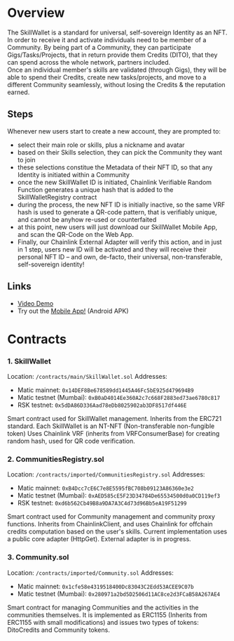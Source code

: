 # Overview
The SkillWallet is a standard for universal, self-sovereign Identity as an NFT.<br/>
In order to receive it and activate individuals need to be member of a Community. By being part of a Community, they can participate Gigs/Tasks/Projects, that in return provide them Credits (DITO), that they can spend across the whole network, partners included.<br/>
Once an individual member's skills are validated (through Gigs), they will be able to spend their Credits, create new tasks/projects, and move to a different Community seamlessly, without losing the Credits & the reputation earned.

## Steps
Whenever new users start to create a new account, they are prompted to:
- select their main role or skills, plus a nickname and avatar
- based on their Skills selection, they can pick the Community they want to join
- these selections constitue the Metadata of their NFT ID, so that any Identity is initiated within a Community
- once the new SkillWallet ID is initiated, Chainlink Verifiable Random Function generates a unique hash that is added to the SkillWalletRegistry contract
- during the process, the new NFT ID is initially inactive, so the same VRF hash is used to generate a QR-code pattern, that is verifiably unique, and cannot be anyhow re-used or counterfaited
- at this point, new users will just download our SkillWallet Mobile App, and scan the QR-Code on the Web App.
- Finally, our Chainlink External Adapter will verify this action, and in just in 1 step, users new ID will be activated and they will receive their personal NFT ID – and own, de-facto, their universal, non-transferable, self-sovereign identity!

## Links
- [Video Demo](https://www.youtube.com/watch?v=L_67SfOAfQU)
- Try out the [Mobile App!](https://drive.google.com/drive/folders/1AsQ9ksHGGDLgCaIIodzkYRMl__QRpb9k?usp=sharing) (Android APK)

# Contracts

### 1. SkillWallet 
Location: `/contracts/main/SkillWallet.sol`
Addresses:
- Matic mainnet: `0x14DEF8Be678589dd1445A46Fc5bE925d479694B9`
- Matic testnet (Mumbai): `0xB0aD4014Ee360A2c7c668F2883ed73ae6780c817`
- RSK testnet: `0x5dDA86D336Aad78eDb8025902ab3DF8517df446E`

Smart contract used for SkillWallet management. Inherits from the ERC721 standard. Each SkillWallet is an NT-NFT (Non-transferable non-fungible token)
Uses Chainlink VRF (inherits from VRFConsumerBase) for creating random hash, used for QR code verification.

### 2. CommunitiesRegistry.sol 
Location: `/contracts/imported/CommunitiesRegistry.sol`
Addresses:
- Matic mainnet: `0xB4Dcc7cE6C7e8E5595fBC708b09123A86360e3e2`
- Matic testnet (Mumbai): `0xAED585cE5F23D34784De65534500d0a0CD119ef3`
- RSK testnet: `0xd6b562Cb49B8a9DA7A3C4d73d96Bb5eA19F51299`

Smart contract used for Community management and community proxy functions. Inherits from ChainlinkClient, and uses Chainlink for offchain credits computation based on
the user's skills. Current implementation uses a public core adapter (HttpGet). External adapter is in progress.


### 3. Community.sol
Location: `/contracts/imported/Community.sol`
Addresses:
- Matic mainnet: `0x1cfe58e4319518400Dc83043C2Edd53ACEE9C07b`
- Matic testnet (Mumbai): `0x280971a2bd5D2506d11AC8ce2d3FCaB58A267AE4`

Smart contract for managing Communities and the activities in the communities themselves. 
It is implemented as ERC1155 (Inherits from ERC1155 with small modifications) and issues two types of tokens: DitoCredits and Community tokens. 
